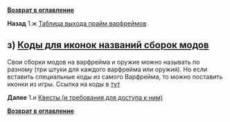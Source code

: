 **[Возврат в оглавление](index.md)**

**Назад** 1.ж [Таблица выхода прайм варфреймов](01_g.md)

## з) [Коды для иконок названий сборок модов](https://docs.google.com/document/d/1J28hNqOXdPuFuuofY21OaF6G-hykrQxPULPpqrKM24E/edit?usp=sharing)

Свои сборки модов на варфрейма и оружие можно называть по разному (три штуки для каждого варфрейма или оружия). Но если вставить специальные коды из самого Варфрейма, то можно поставить иконки из игры. Ссылка на коды в [тут](https://docs.google.com/document/d/1J28hNqOXdPuFuuofY21OaF6G-hykrQxPULPpqrKM24E/edit?usp=sharing)

**Далее** 1.и [Квесты (и требования для доступа к ним)](01_i.md)

**[Возврат в оглавление](index.md)**


